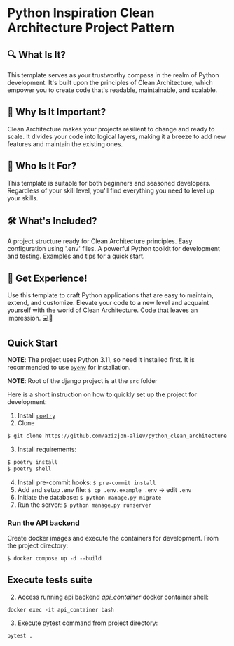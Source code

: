 # Python Inspiration Clean Architecture Project Pattern

## 🔍 What Is It?
This template serves as your trustworthy compass in the realm of Python development. It's built upon the principles of Clean Architecture, which empower you to create code that's readable, maintainable, and scalable.

## 🚀 Why Is It Important?
Clean Architecture makes your projects resilient to change and ready to scale. It divides your code into logical layers, making it a breeze to add new features and maintain the existing ones.

## 💼 Who Is It For?
This template is suitable for both beginners and seasoned developers. Regardless of your skill level, you'll find everything you need to level up your skills.

## 🛠️ What's Included?
A project structure ready for Clean Architecture principles.
Easy configuration using '.env' files.
A powerful Python toolkit for development and testing.
Examples and tips for a quick start.

## 🌟 Get Experience!
Use this template to craft Python applications that are easy to maintain, extend, and customize. Elevate your code to a new level and acquaint yourself with the world of Clean Architecture. Code that leaves an impression. 💻🚀


## Quick Start

**NOTE**: The project uses Python 3.11, so need it installed first. It is recommended to use [`pyenv`](https://github.com/pyenv/pyenv) for installation.

**NOTE**: Root of the django project is at the `src` folder

Here is a short instruction on how to quickly set up the project for development:

1. Install [`poetry`](https://python-poetry.org/)
2. Clone
```bash
$ git clone https://github.com/azizjon-aliev/python_clean_architecture.git
```

3. Install requirements:
```bash
$ poetry install
$ poetry shell
```

4. Install pre-commit hooks: `$ pre-commit install`
6. Add and setup .env file: `$ cp .env.example .env` -> edit `.env`
5. Initiate the database: `$ python manage.py migrate`
8. Run the server: `$ python manage.py runserver`

### Run the API backend

Create docker images and execute the containers for development. From the project directory:
```
$ docker compose up -d --build
```

## Execute tests suite

2. Access running api backend _api_container_ docker container shell:
```
docker exec -it api_container bash
```
3. Execute pytest command from project directory:
```
pytest .
```

[//]: # (These are reference links used in the body of this note and get stripped out when the markdown processor does its job.)

[django]: <https://www.djangoproject.com>
[djangorestframework]: <https://www.django-rest-framework.org>
[postgres]: <https://www.postgresql.org>
[cleanarchitecture]: <https://blog.cleancoder.com/uncle-bob/2012/08/13/the-clean-architecture.html>
[swagger]: <https://github.com/sdediego/django-clean-architecture/blob/main/docs/forex.yaml>
